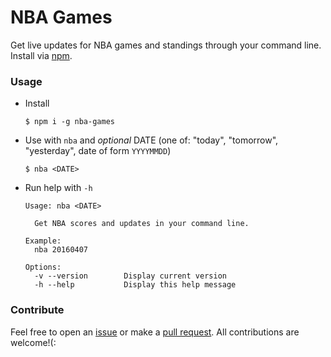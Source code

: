 # NBA Games
Get live updates for NBA games and standings through your command line. Install via [npm](https://www.npmjs.com/package/nba-games).

### Usage

+ Install

  ```
  $ npm i -g nba-games
  ```

+ Use with `nba` and _optional_ DATE (one of: "today", "tomorrow", "yesterday", date of form `YYYYMMDD`)
  
  ```
  $ nba <DATE>
  ```

+ Run help with `-h`

  ```
  Usage: nba <DATE>

    Get NBA scores and updates in your command line.

  Example:
    nba 20160407

  Options:
    -v --version        Display current version
    -h --help           Display this help message
  ```


### Contribute

Feel free to open an [issue](https://github.com/kshvmdn/nba-games/issues) or make a [pull request](https://github.com/kshvmdn/nba-games/pulls). All contributions are welcome!(:

